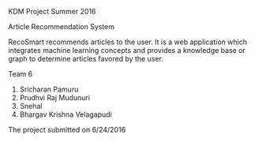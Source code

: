 KDM Project Summer 2016

Article Recommendation System

RecoSmart recommends articles to the user. It is a web application which integrates machine learning concepts and provides a knowledge base or graph to determine articles favored by the user.

Team 6

1. Sricharan Pamuru
2. Prudhvi Raj Mudunuri
3. Snehal 
4. Bhargav Krishna Velagapudi

The project submitted on 6/24/2016
